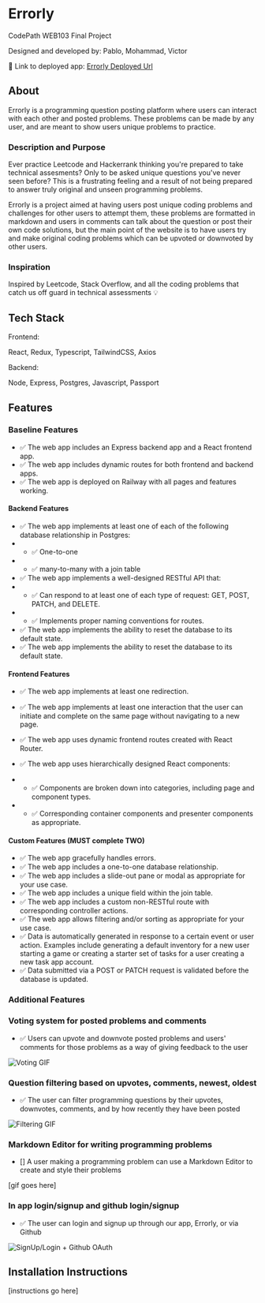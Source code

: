 # Errorly

CodePath WEB103 Final Project

Designed and developed by: Pablo, Mohammad, Victor

🔗 Link to deployed app:
[Errorly Deployed Url](https://errorly-frontend.vercel.app/)

## About

Errorly is a programming question posting platform where users can interact with each other and posted problems.
These problems can be made by any user, and are meant to show users unique problems to practice.

### Description and Purpose

Ever practice Leetcode and Hackerrank thinking you're prepared to take technical assesments? Only to be asked unique questions you've never seen before?
This is a frustrating feeling and a result of not being prepared to answer truly original and unseen programming problems.

Errorly is a project aimed at having users post unique coding problems and challenges for other users to attempt them,
these problems are formatted in markdown and users in comments can talk about the question or post their own code solutions, but the
main point of the website is to have users try and make original coding problems which can be upvoted or downvoted by other users.


### Inspiration

Inspired by Leetcode, Stack Overflow, and all the coding problems that catch us off guard in technical assessments 💡

## Tech Stack

Frontend:

React, Redux, Typescript, TailwindCSS, Axios

Backend:

Node, Express, Postgres, Javascript, Passport

## Features

### Baseline Features

- ✅ The web app includes an Express backend app and a React frontend app.
- ✅ The web app includes dynamic routes for both frontend and backend apps.
- ✅ The web app is deployed on Railway with all pages and features working.

#### Backend Features 

- ✅ The web app implements at least one of each of the following database relationship in Postgres:
- * ✅ One-to-one
- * ✅ many-to-many with a join table
- ✅ The web app implements a well-designed RESTful API that:
-  * ✅ Can respond to at least one of each type of request: GET, POST, PATCH, and DELETE.
- * ✅ Implements proper naming conventions for routes.
- ✅ The web app implements the ability to reset the database to its default state.
- ✅ The web app implements the ability to reset the database to its default state.

#### Frontend Features 

- ✅ The web app implements at least one redirection.
- ✅ The web app implements at least one interaction that the user can initiate and complete on the same page without navigating to a new page.
- ✅ The web app uses dynamic frontend routes created with React Router.
- ✅ The web app uses hierarchically designed React components:

- * ✅ Components are broken down into categories, including page and component types.
- * ✅ Corresponding container components and presenter components as appropriate.


#### Custom Features (MUST complete TWO)

- ✅ The web app gracefully handles errors.
- ✅ The web app includes a one-to-one database relationship.
- ✅ The web app includes a slide-out pane or modal as appropriate for your use case.
- ✅ The web app includes a unique field within the join table.
- ✅ The web app includes a custom non-RESTful route with corresponding controller actions.
- ✅ The web app allows filtering and/or sorting as appropriate for your use case.
- ✅ Data is automatically generated in response to a certain event or user action. Examples include generating a default inventory for a new user starting a game or creating a starter set of tasks for a user creating a new task app account.
- ✅ Data submitted via a POST or PATCH request is validated before the database is updated.

### Additional Features

### Voting system for posted problems and comments

- ✅ Users can upvote and downvote posted problems and users' comments for those problems as a way of giving feedback to the user

![Voting GIF](https://i.imgur.com/VLC7Ymj.gif)

### Question filtering based on upvotes, comments, newest, oldest

- ✅ The user can filter programming questions by their upvotes, downvotes, comments, and by how recently they have been posted

![Filtering GIF](https://i.imgur.com/IV1utHr.gif)

### Markdown Editor for writing programming problems

- [] A user making a programming problem can use a Markdown Editor to create and style their problems

[gif goes here]

### In app login/signup and github login/signup

- ✅ The user can login and signup up through our app, Errorly, or via Github

![SignUp/Login + Github OAuth](https://i.imgur.com/oqPgdpK.gif)


## Installation Instructions

[instructions go here]

